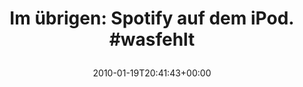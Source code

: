 ---
retweeted: false
source: <a href="http://twitter.com" rel="nofollow">Twitter Web Client</a>
entities:
  hashtags:
  - text: wasfehlt
    indices:
    - '34'
    - '43'
  symbols: []
  user_mentions: []
  urls: []
display_text_range:
- '0'
- '43'
favorite_count: '0'
id_str: '7958745932'
truncated: false
retweet_count: '0'
id: '7958745932'
created_at: Tue Jan 19 20:41:43 +0000 2010
favorited: false
full_text: 'Im übrigen: Spotify auf dem iPod. #wasfehlt'
lang: de
tags:
- wasfehlt
- pesos/twitter
date: '2010-01-19T20:41:43+00:00'
src: https://twitter.com/bascht/status/7958745932
original_url: https://twitter.com/bascht/status/7958745932
type: twitter_tweet
text: 'Im übrigen: Spotify auf dem iPod. #wasfehlt'
title: 'Im übrigen: Spotify auf dem iPod. #wasfehlt

  '

---